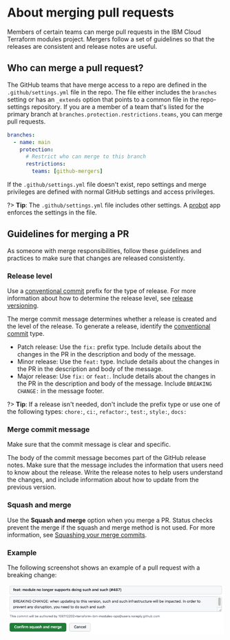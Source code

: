 # About merging pull requests

Members of certain teams can merge pull requests in the IBM Cloud Terraform modules project. Mergers follow a set of guidelines so that the releases are consistent and release notes are useful.

## Who can merge a pull request?

The GitHub teams that have merge access to a repo are defined in the `.github/settings.yml` file in the repo. The file either includes the `branches` setting or has an `_extends` option that points to a common file in the repo-settings repository. If you are a member of a team that's listed for the primary branch at `branches.protection.restrictions.teams`, you can merge pull requests.

```yaml
branches:
  - name: main
    protection:
      # Restrict who can merge to this branch
      restrictions:
        teams: [github-mergers]
```

If the `.github/settings.yml` file doesn't exist, repo settings and merge privileges are defined with normal GitHub settings and access privileges.

?> **Tip**: The `.github/settings.yml` file includes other settings. A [probot](https://probot.github.io/apps/settings/) app enforces the settings in the file.

## Guidelines for merging a PR

As someone with merge responsibilities, follow these guidelines and practices to make sure that changes are released consistently.

### Release level

Use a [conventional commit](https://www.conventionalcommits.org/) prefix for the type of release. For more information about how to determine the release level, see [release versioning](versioning.md).

The merge commit message determines whether a release is created and the level of the release. To generate a release, identify the [conventional commit](https://www.conventionalcommits.org/) type.
- Patch release: Use the `fix:` prefix type. Include details about the changes in the PR in the description and body of the message.
- Minor release: Use the `feat:` type. Include details about the changes in the PR in the description and body of the message.
- Major release: Use `fix:` or `feat:`. Include details about the changes in the PR in the description and body of the message. Include `BREAKING CHANGE:` in the message footer.

?> **Tip**: If a release isn't needed, don't include the prefix type or use one of the following types: `chore:`, `ci:`, `refactor:`, `test:`, `style:`, `docs:`

### Merge commit message

Make sure that the commit message is clear and specific.

The body of the commit message becomes part of the GitHub release notes. Make sure that the message includes the information that users need to know about the release. Write the release notes to help users understand the changes, and include information about how to update from the previous version.

### Squash and merge

Use the **Squash and merge** option when you merge a PR. Status checks prevent the merge if the squash and merge method is not used. For more information, see [Squashing your merge commits](https://docs.github.com/repositories/configuring-branches-and-merges-in-your-repository/configuring-pull-request-merges/about-merge-methods-on-github#squashing-your-merge-commits).

### Example

The following screenshot shows an example of a pull request with a breaking change:

![Example commit message for a breaking change](images/gh-con-commit.png "Screenshot of an example commit message for a breaking change")
